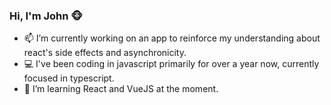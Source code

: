 ### Hi, I'm John 🐵

<!--
**corvusjj/corvusjj** is a ✨ _special_ ✨ repository because its `README.md` (this file) appears on your GitHub profile.

Here are some ideas to get you started:

- 🔭 I’m currently working on ...
- 🌱 I’m currently learning ...
- 👯 I’m looking to collaborate on ...
- 🤔 I’m looking for help with ...
- 💬 Ask me about ...
- 📫 How to reach me: ...
- 😄 Pronouns: ...
- ⚡ Fun fact: ...
-->

- 📫 I’m currently working on an app to reinforce my understanding about react's side effects and asynchronicity.
- 💻 I've been coding in javascript primarily for over a year now, currently focused in typescript.
- 🌱 I’m learning React and VueJS at the moment.
